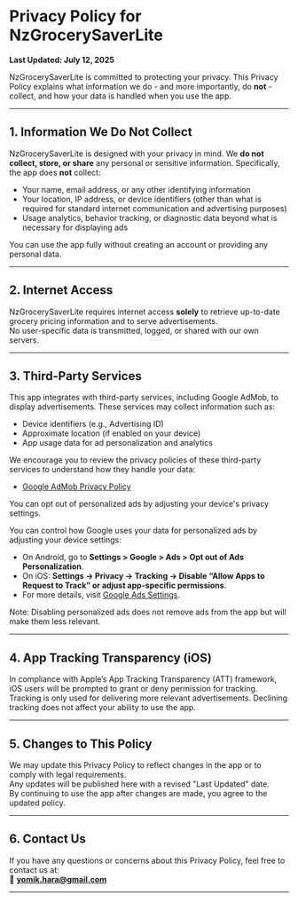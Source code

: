 # Privacy Policy for NzGrocerySaverLite

**Last Updated: July 12, 2025**

NzGrocerySaverLite is committed to protecting your privacy. This Privacy Policy explains what information we do - and more importantly, do **not** - collect, and how your data is handled when you use the app.

---

## 1. Information We Do Not Collect

NzGrocerySaverLite is designed with your privacy in mind. We **do not collect, store, or share** any personal or sensitive information. Specifically, the app does **not** collect:

- Your name, email address, or any other identifying information  
- Your location, IP address, or device identifiers (other than what is required for standard internet communication and advertising purposes)  
- Usage analytics, behavior tracking, or diagnostic data beyond what is necessary for displaying ads  

You can use the app fully without creating an account or providing any personal data.

---

## 2. Internet Access

NzGrocerySaverLite requires internet access **solely** to retrieve up-to-date grocery pricing information and to serve advertisements.  
No user-specific data is transmitted, logged, or shared with our own servers.

---

## 3. Third-Party Services

This app integrates with third-party services, including Google AdMob, to display advertisements. These services may collect information such as:  

- Device identifiers (e.g., Advertising ID)  
- Approximate location (if enabled on your device)  
- App usage data for ad personalization and analytics  

We encourage you to review the privacy policies of these third-party services to understand how they handle your data:  

- [Google AdMob Privacy Policy](https://policies.google.com/technologies/ads)

You can opt out of personalized ads by adjusting your device's privacy settings.

You can control how Google uses your data for personalized ads by adjusting your device settings:

- On Android, go to **Settings > Google > Ads > Opt out of Ads Personalization**.
- On iOS: **Settings → Privacy → Tracking → Disable “Allow Apps to Request to Track” or adjust app-specific permissions**.
- For more details, visit [Google Ads Settings](https://www.google.com/settings/ads).

Note: Disabling personalized ads does not remove ads from the app but will make them less relevant.

---

## 4. App Tracking Transparency (iOS)
In compliance with Apple’s App Tracking Transparency (ATT) framework, iOS users will be prompted to grant or deny permission for tracking. Tracking is only used for delivering more relevant advertisements. Declining tracking does not affect your ability to use the app.

---

## 5. Changes to This Policy

We may update this Privacy Policy to reflect changes in the app or to comply with legal requirements.  
Any updates will be published here with a revised "Last Updated" date.  
By continuing to use the app after changes are made, you agree to the updated policy.

---

## 6. Contact Us

If you have any questions or concerns about this Privacy Policy, feel free to contact us at:  
📧 **yomik.hara@gmail.com**

---

